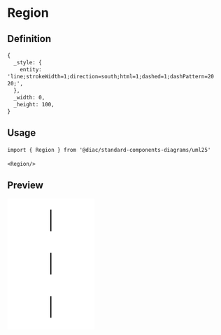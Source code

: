 # Region

## Definition

```
{
  _style: { 
    entity: 'line;strokeWidth=1;direction=south;html=1;dashed=1;dashPattern=20 20;',
  },
  _width: 0,
  _height: 100,
}
```

## Usage

```
import { Region } from '@diac/standard-components-diagrams/uml25'

<Region/>
```

## Preview

<img src="./region.png" width="200"/>
